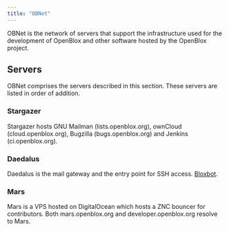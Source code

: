 ```yaml
---
title: "OBNet"
---
```

OBNet is the network of servers that support the infrastructure used for the development of OpenBlox and other software hosted by the OpenBlox project.

## Servers

OBNet comprises the servers described in this section. These servers are listed in order of addition.

### Stargazer

Stargazer hosts GNU Mailman (lists.openblox.org), ownCloud (cloud.openblox.org), Bugzilla (bugs.openblox.org) and Jenkins (ci.openblox.org).

### Daedalus

Daedalus is the mail gateway and the entry point for SSH access. [Bloxbot](https://git.openblox.org/openblox/bloxbot).

### Mars

Mars is a VPS hosted on DigitalOcean which hosts a ZNC bouncer for contributors. Both mars.openblox.org and developer.openblox.org resolve to Mars.
